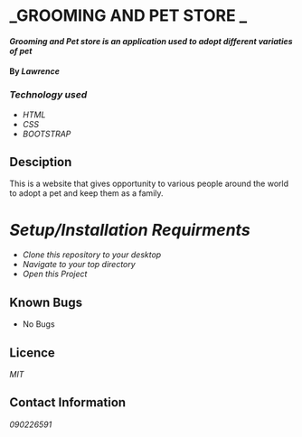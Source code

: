 # _GROOMING AND PET STORE _

#### _Grooming and Pet store is an application used to adopt different variaties of pet_

#### By _**Lawrence**_

### _Technology used_

* _HTML_
* _CSS_
* _BOOTSTRAP_

## Desciption

This is a website that gives opportunity to various people around the world to adopt a pet and keep
them as a family.

# _Setup/Installation Requirments_

* _Clone this repository to your desktop_
* _Navigate to your top directory_
* _Open this Project_

## Known Bugs

* No Bugs

## Licence

_MIT_

## Contact Information

_090226591_